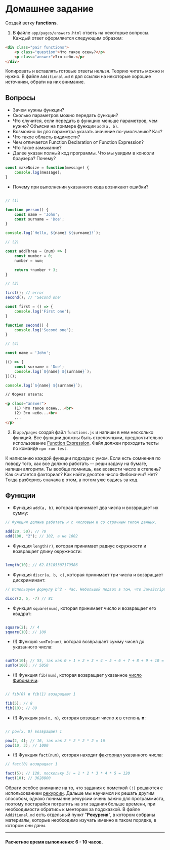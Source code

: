 # Домашнее задание

Создай ветку __functions__. 

1. В файле `app/pages/answers.html` ответь на некоторые вопросы. Каждый ответ оформляется следующим образом:

```html
<div class="pair functions">
	<p class="question">Что такое осень?</p>
	<p class="answer">Это небо.</p>
</div>
``` 

Копировать и вставлять готовые ответы нельзя. Теорию читать можно и нужно. В файле `Additional.md` я дал ссылки на некоторые хорошие источники, обрати на них внимание.

## Вопросы

* Зачем нужны функции?
* Сколько параметров можно передать функции?
* Что случится, если передать в функцию меньше параметров, чем нужно? Объясни на примере функции `add(a, b)`.
* Возможно ли для параметра указать значение по-умолчанию? Как?
* Что такое область видимости?
* Чем отличается Function Declaration от Function Expression?
* Что такое замыкание?
* Далее указан полный код программы. Что мы увидим в консоли браузера? Почему?

```javascript
const makeNoize = function(message) {
	console.log(message);
}
```

* Почему при выполнении указанного кода возникают ошибки?

```javascript

// (1)

function person() {
	const name = 'John';
	const surname = 'Doe';
}

console.log(`Hello, ${name} ${surname}!`);

// (2)

const addThree = (num) => {
	const number = 0;
	number = num;

	return +number + 3;
}

// (3)

first(); // error
second(); // 'Second one'

const first = () => {
	console.log('First one');
}

function second() {
	console.log('Second one');
}

// (4)

const name = 'John';

(() => {
	const surname = 'Doe';
	console.log(`${name} ${surname}`);
})();

console.log(`${name} ${surname}`);

```

```html
// Формат ответа:

<p class="answer">
	(1) Что такое осень...<br>
	(2) Это небо...<br>
	...
</p>

```

2. В `app/pages` создай файл `functions.js` и напиши в нем несколько функций. Все функции должны быть стрелочными, предпочтительно использование [Function Expression](https://learn.javascript.ru/function-declaration-expression#function-expression). Файл должен проходить тесты по команде `npm run test`.

К написанию каждой функции подходи с умом. Если есть сомнения по поводу того, как все должно работать -- реши задачу на бумаге, напиши алгоритм. Ты вообще помнишь, как возвести число в степень? Как считается факториал? Как найти десятое число Фибоначчи? Нет? Тогда разберись сначала в этом, а потом уже садись за код. 

## Функции

* Функция `add(a, b)`, которая принимает два числа и возвращает их сумму:

```javascript
// Функция должна работать и с числовым и со строчным типом данных.

add(20, 50); // 70
add(100, "2"); // 102, а не 1002

```

* Функция `length(r)`, которая принимает радиус окружности и возвращает длину окружности:

```javascript

length(10); // 62.83185307179586

```

* Функция `discr(a, b, c)`, которая принимает три числа и возвращает дискриминант:

```javascript
// Используем формулу b^2 - 4ac. Небольшой подвох в том, что JavaScript не понимает символ "^"

discr(2, 5, -7) // 81

```

* Функция `square(num)`, которая принимает число и возвращает его квадрат:

```javascript

square(2); // 4
square(10); // 100

```

* (!) Функция `sumTo(num)`, которая возвращает сумму чисел до указанного числа:

```javascript

sumTo(10); // 55, так как 0 + 1 + 2 + 3 + 4 + 5 + 6 + 7 + 8 + 9 + 10 = 55
sumTo(100); // 5050

```

* (!) Функция `fib(num)`, которая возвращает указанное [число Фибоначчи](https://ru.wikipedia.org/wiki/%D0%A7%D0%B8%D1%81%D0%BB%D0%B0_%D0%A4%D0%B8%D0%B1%D0%BE%D0%BD%D0%B0%D1%87%D1%87%D0%B8):

```javascript

// fib(0) и fib(1) возвращают 1

fib(5); // 8
fib(10); // 89

```

* (!) Функция `pow(x, n)`, которая возводит число __x__ в степень __n__:

```javascript

// pow(x, 0) возвращает 1

pow(2, 4); // 16, так как 2 * 2 * 2 * 2 = 16
pow(10, 3); // 1000

```

* (!) Функция `fact(num)`, которая находит [факториал](https://ru.wikipedia.org/wiki/%D0%A4%D0%B0%D0%BA%D1%82%D0%BE%D1%80%D0%B8%D0%B0%D0%BB) указанного числа:

```javascript
// fact(0) возвращает 1

fact(5); // 120, поскольку 5! = 1 * 2 * 3 * 4 * 5 = 120
fact(10); // 3628800

```

Обрати особое внимание на то, что задания с пометкой `(!)` решаются с использованием [рекурсии](https://ru.wikipedia.org/wiki/%D0%A0%D0%B5%D0%BA%D1%83%D1%80%D1%81%D0%B8%D1%8F#%D0%92_%D0%BF%D1%80%D0%BE%D0%B3%D1%80%D0%B0%D0%BC%D0%BC%D0%B8%D1%80%D0%BE%D0%B2%D0%B0%D0%BD%D0%B8%D0%B8). Дальше мы научимся их решать другим способом, однако понимание рекурсии очень важно для программиста, поэтому постарайся потратить на эти задания больше времени, при необходимости обратись к менторам за подсказкой. В файле `Additional.md` есть отдельный пункт "__Рекурсия__", в котором собраны материалы, которые необходимо изучать именно в таком порядке, в котором они даны.

---

#### Расчетное время выполнения: 6 - 10 часов.